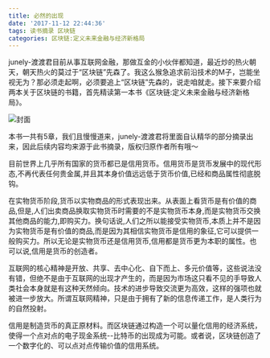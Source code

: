 ```yaml
---
title: 必然的出现  
date: '2017-11-12 22:44:36'  
tags: 读书摘录 区块链
categories: 区块链:定义未来金融与经济新格局
---
```


junely-渡渡君目前从事互联网金融，那做互金的小伙伴都知道，最近炒的热火朝天，朝天热火的莫过于“区块链”先森了。我这么猴急追求前沿技术的M子，岂能坐视无为？那必须走起啊，必须要追上“区块链”先森的，说走咱就走。接下来要介绍两本关于区块链的书籍，首先精读第一本书《区块链:定义未来金融与经济新格局》。

![封面](/image/qukuanlian/区块链:定义未来金融与经济新格局.jpg)

本书一共有5章，我们且慢慢道来，junely-渡渡君将里面自认精华的部分摘录出来，因此后续内容均来源于此书摘录，版权归原作者所有哦～

目前世界上几乎所有国家的货币都已是信用货币。信用货币是货币发展中的现代形态,不再代表任何贵金属,并且其本身价值远远低于货币价值,已经和商品属性彻底脱钩。

在实物货币阶段,货币以实物商品的形式表现出来。从表面上看货币是有价值的商品,但是,人们出卖商品换取实物货币时需要的不是实物货币本身,而是实物货币交换其他商品的能力,即购买力。换句话说,人们之所以能接受实物货币,本质上并不是因为实物货币是有价值的商品,而是因为其相信实物货币是信用的象征,它可以提供一般购买力。所以无论是实物货币还是信用货币,信用都是货币更为本职的属性。也可以说,信用是货币的创造者。

互联网的核心精神是开放、共享、去中心化、自下而上、多元价值等，这些说法没有错，但绝不是由于互联网的出现才产生的，而是因为市场这只看不见的手导致人类社会本身就是有这种天然倾向。技术的进步导致交流更为高效，这样的强项也就被进一步放大。所谓互联网精神，只是由于拥有了新的信息传递工作，是人类行为的自然投射。

信用是制造货币的真正原材料。而区块链通过构造一个可以量化信用的经济系统，使得一个点对点的电子现金系统--比特币的出现成为可能。或者说，区块链创造了一个数字化的、可以点对点传输价值的信用系统。

